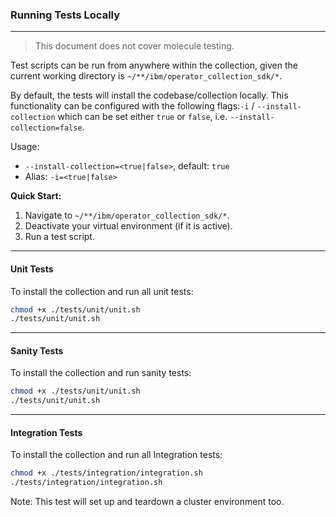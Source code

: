 ### Running Tests Locally
---

> This document does not cover molecule testing.

Test scripts can be run from anywhere within the collection, given the current working directory is `~/**/ibm/operator_collection_sdk/*`.

By default, the tests will install the codebase/collection locally. This functionality can be configured with the following flags:`-i` / `--install-collection` 
which can be set either `true` or `false`, i.e. `--install-collection=false`.

Usage: 
- `--install-collection=<true|false>`, default: `true`
- Alias: `-i=<true|false>`

**Quick Start:**
1. Navigate to `~/**/ibm/operator_collection_sdk/*`.
2. Deactivate your virtual environment (if it is active).
3. Run a test script.
---

#### Unit Tests
To install the collection and run all unit tests:
```bash
chmod +x ./tests/unit/unit.sh
./tests/unit/unit.sh
```
---

#### Sanity Tests
To install the collection and run sanity tests:
```bash
chmod +x ./tests/unit/unit.sh
./tests/unit/unit.sh
```
---

#### Integration Tests
To install the collection and run all Integration tests:
```bash
chmod +x ./tests/integration/integration.sh
./tests/integration/integration.sh
```
Note: This test will set up and teardown a cluster environment too.